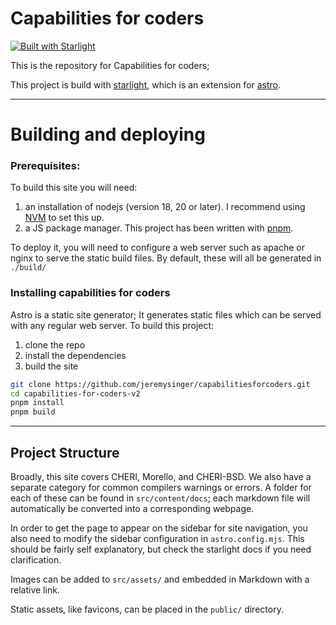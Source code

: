 # Capabilities for coders

[![Built with Starlight](https://astro.badg.es/v2/built-with-starlight/tiny.svg)](https://starlight.astro.build)

This is the repository for Capabilities for coders;

This project is build with [starlight](https://starlight.astro.build/), which is an extension for [astro](https://astro.build/).

---

# Building and deploying

### Prerequisites:

To build this site you will need:

1. an installation of nodejs (version 18, 20 or later). I recommend using [NVM](https://github.com/nvm-sh/nvm) to set this up.
2. a JS package manager. This project has been written with [pnpm](https://pnpm.io/installation).

To deploy it, you will need to configure a web server such as apache or nginx to serve the static build files. By default, these will all be generated in `./build/`

### Installing capabilities for coders

Astro is a static site generator; It generates static files which can be served with any regular web server. To build this project:

1. clone the repo
2. install the dependencies
3. build the site

```sh
git clone https://github.com/jeremysinger/capabilitiesforcoders.git
cd capabilities-for-coders-v2
pnpm install
pnpm build
```

---

## Project Structure

Broadly, this site covers CHERI, Morello, and CHERI-BSD. We also have a separate category for common compilers warnings or errors. A folder for each of these can be found in `src/content/docs`; each markdown file will automatically be converted into a corresponding webpage.

In order to get the page to appear on the sidebar for site navigation, you also need to modify the sidebar configuration in `astro.config.mjs`. This should be fairly self explanatory, but check the starlight docs if you need clarification.

Images can be added to `src/assets/` and embedded in Markdown with a relative link.

Static assets, like favicons, can be placed in the `public/` directory.
